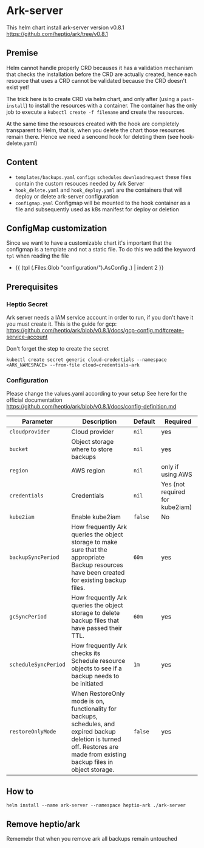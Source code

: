 # Ark-server

This helm chart install ark-server version v0.8.1
https://github.com/heptio/ark/tree/v0.8.1

## Premise
Helm cannot handle properly CRD becauses it has a validation mechanism that checks the installation before the CRD are actually created,
hence each resource that uses a CRD cannot be validated because the CRD doesn't exist yet!

The trick here is to create CRD via helm chart, and only after (using a `post-install`) to install the resources with a container.
The container has the only job to execute a `kubectl create -f filename` and create the resources.

At the same time the resources created with the hook are completely transparent to Helm, that is, when you delete the
chart those resources remain there. Hence we need a sencond hook for deleting them (see hook-delete.yaml)

## Content
- `templates/backups.yaml`
  `configs`
  `schedules`
  `downloadrequest`  these files contain the custom resouces needed by Ark Server
- `hook_delete.yaml` and `hook_deploy.yaml` are the containers that will deploy or delete ark-server configuration
- `configmap.yaml` Configmap will be mounted to the hook container as a file and subsequently used as k8s manifest for deploy or deletion

## ConfigMap customization
Since we want to have a customizable chart it's important that the configmap is a template and not a static file.
To do this we add the keyword `tpl` when reading the file
- {{ (tpl (.Files.Glob "configuration/").AsConfig .) | indent 2 }}


## Prerequisites

### Heptio Secret
Ark server needs a IAM service account in order to run, if you don't have it you must create it.
This is the guide for gcp: https://github.com/heptio/ark/blob/v0.8.1/docs/gcp-config.md#create-service-account

Don't forget the step to create the secret
```
kubectl create secret generic cloud-credentials --namespace <ARK_NAMESPACE> --from-file cloud=credentials-ark
```

### Configuration
Please change the values.yaml according to your setup
See here for the official documentation https://github.com/heptio/ark/blob/v0.8.1/docs/config-definition.md

Parameter | Description | Default | Required
--- | --- | --- | ---
`cloudprovider` | Cloud provider  | `nil` | yes
`bucket` | Object storage where to store backups  | `nil` | yes
`region` | AWS region  | `nil` | only if using AWS
`credentials` | Credentials  | `nil` | Yes (not required for kube2iam)
`kube2iam` | Enable kube2iam  | `false` | No
`backupSyncPeriod` | How frequently Ark queries the object storage to make sure that the appropriate Backup resources have been created for existing backup files. | `60m` | yes
`gcSyncPeriod` | How frequently Ark queries the object storage to delete backup files that have passed their TTL.  | `60m` | yes
`scheduleSyncPeriod` | How frequently Ark checks its Schedule resource objects to see if a backup needs to be initiated  | `1m` | yes
`restoreOnlyMode` | When RestoreOnly mode is on, functionality for backups, schedules, and expired backup deletion is turned off. Restores are made from existing backup files in object storage.  | `false` | yes

## How to
```
helm install --name ark-server --namespace heptio-ark ./ark-server
```

## Remove heptio/ark
Rememebr that when you remove ark all backups remain untouched
